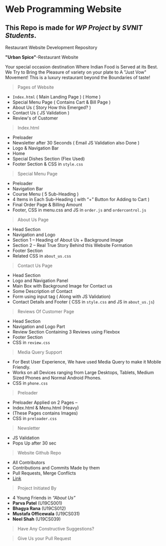 # Web Programming Website

## This Repo is made for _WP Project_ by _SVNIT Students_.

Restaurant Website Development Repository

**"Urban Spice"**-Restaurant Website

Your special occasion destination Where Indian Food is Served at its Best. We Try to Bring the Pleasure of variety on your plate to A "Just Vow" Movement! This is a luxury restaurant beyond the Boundaries of taste!

>Pages of Website

-	`Index.html` ( Main Landing Page ) ( Home )
-	Special Menu Page ( Contains Cart & Bill Page )
-	About Us ( Story How this Emerged? )
-	Contact Us ( JS Validation )
-	Review's of Customer

>Index.html

-	Preloader
-	Newsletter after 30 Seconds ( Email JS Validation also Done )
-	Logo & Navigation Bar
-	Home 
-	Special Dishes Section (Flex Used)
-	Footer Section & CSS in `style.css`
 
>Special Menu Page

-	Preloader
-	Navigation Bar
-	Course Menu ( 5 Sub-Heading )
-	4 Items in Each Sub-Heading ( with “+” Button for Adding to Cart )
-	Final Order Page & Billing Amount 
-	Footer, CSS in menu.css and JS in `order.js` and `ordercontrol.js`
 
>About Us Page

-	Head Section 
-	Navigation and Logo
-	Section 1 – Heading of About Us + Background Image
-	Section 2 – Real True Story Behind this Website Formation
-	Footer Section
-	Related CSS in `about_us.css`

>Contact Us Page

-	Head Section
-	Logo and Navigation Panel
-	Main Box with Background Image for Contact us
-	Some Description of Contact
-	Form using input tag ( Along with JS Validation)
-	Contact Details and Footer ( CSS in `style.css` and JS in `about_us.js`)
 
>Reviews Of Customer Page

-	Head Section
-	Navigation and Logo Part
-	Review Section Containing 3 Reviews using Flexbox
-	Footer Section
-	CSS in `review.css`
 
>Media Query Support

-	For Best User Experience, We have used Media Query to make it Mobile Friendly.
-	Works on all Devices ranging from Large Desktops, Tablets, Medium Sized Phones and Normal Android Phones.
-	CSS in `phone.css`

>Preloader

-	Preloader Applied on 2 Pages – 
-	Index.html & Menu.html (Heavy)
-	(These Pages contains Images)
-	CSS in `preloader.css`

>Newsletter

-	JS Validation
-	Pops Up after 30 sec

>Website Github Repo

-	All Contributors
-	Contributions and Commits Made by them
-	Pull Requests, Merge Conflicts
-	[Link]( https://github.com/BhagyaRana/WP_Website "Github Repo Link" )

>Project Initiated By

-	4 Young Friends in _“About Us”_
-	**Parva Patel** (U19CS001)
-	**Bhagya Rana** (U19CS012)
-	**Mustafa Officewala** (U19CS031)
-	**Neel Shah** (U19CS039)

>Have Any Constructive Suggestions?

>Give Us your Pull Request 


